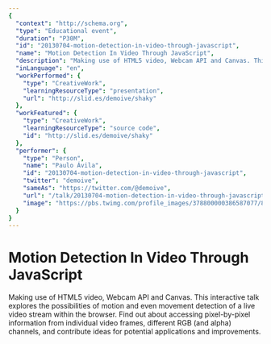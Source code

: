 ```yaml
---
{
  "context": "http://schema.org",
  "type": "Educational event",
  "duration": "P30M",
  "id": "20130704-motion-detection-in-video-through-javascript",
  "name": "Motion Detection In Video Through JavaScript",
  "description": "Making use of HTML5 video, Webcam API and Canvas. This interactive talk explores the possibilities of motion and even movement detection of a live video stream within the browser. Find out about accessing pixel-by-pixel information from individual video frames, different RGB (and alpha) channels, and contribute ideas for potential applications and improvements.",
  "inLanguage": "en",
  "workPerformed": {
    "type": "CreativeWork",
    "learningResourceType": "presentation",
    "url": "http://slid.es/demoive/shaky"
  },
  "workFeatured": {
    "type": "CreativeWork",
    "learningResourceType": "source code",
    "id": "http://slid.es/demoive/shaky"
  },
  "performer": {
    "type": "Person",
    "name": "Paulo Ávila",
    "id": "20130704-motion-detection-in-video-through-javascript",
    "twitter": "demoive",
    "sameAs": "https://twitter.com/@demoive",
    "url": "/talk/20130704-motion-detection-in-video-through-javascript.html",
    "image": "https://pbs.twimg.com/profile_images/378800000386587077/8c68f64601fa8bece24c5dfe15d857a2.jpeg"
  }
}
---
```

# Motion Detection In Video Through JavaScript

Making use of HTML5 video, Webcam API and Canvas. This interactive talk explores the possibilities of motion and even movement detection of a live video stream within the browser. Find out about accessing pixel-by-pixel information from individual video frames, different RGB (and alpha) channels, and contribute ideas for potential applications and improvements.